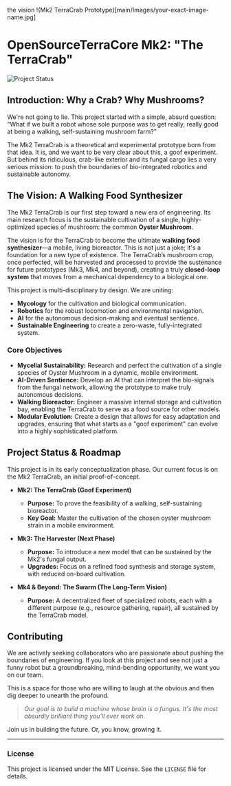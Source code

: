 the vision
!(Mk2 TerraCrab Prototype)[main/Images/your-exact-image-name.jpg]

# OpenSourceTerraCore Mk2: "The TerraCrab"

![Project Status](https://img.shields.io/badge/Status-Goof%20Experiment%20(Evolving)-green)

## Introduction: Why a Crab? Why Mushrooms?

We're not going to lie. This project started with a simple, absurd question: "What if we built a robot whose sole purpose was to get really, really good at being a walking, self-sustaining mushroom farm?"

The Mk2 TerraCrab is a theoretical and experimental prototype born from that idea. It is, and we want to be very clear about this, a goof experiment. But behind its ridiculous, crab-like exterior and its fungal cargo lies a very serious mission: to push the boundaries of bio-integrated robotics and sustainable autonomy.

## The Vision: A Walking Food Synthesizer

The Mk2 TerraCrab is our first step toward a new era of engineering. Its main research focus is the sustainable cultivation of a single, highly-optimized species of mushroom: the common **Oyster Mushroom**.

The vision is for the TerraCrab to become the ultimate **walking food synthesizer**—a mobile, living bioreactor. This is not just a joke; it's a foundation for a new type of existence. The TerraCrab’s mushroom crop, once perfected, will be harvested and processed to provide the sustenance for future prototypes (Mk3, Mk4, and beyond), creating a truly **closed-loop system** that moves from a mechanical dependency to a biological one.

This project is multi-disciplinary by design. We are uniting:
* **Mycology** for the cultivation and biological communication.
* **Robotics** for the robust locomotion and environmental navigation.
* **AI** for the autonomous decision-making and eventual sentience.
* **Sustainable Engineering** to create a zero-waste, fully-integrated system.

### Core Objectives

* **Mycelial Sustainability:** Research and perfect the cultivation of a single species of Oyster Mushroom in a dynamic, mobile environment.
* **AI-Driven Sentience:** Develop an AI that can interpret the bio-signals from the fungal network, allowing the prototype to make truly autonomous decisions.
* **Walking Bioreactor:** Engineer a massive internal storage and cultivation bay, enabling the TerraCrab to serve as a food source for other models.
* **Modular Evolution:** Create a design that allows for easy adaptation and upgrades, ensuring that what starts as a "goof experiment" can evolve into a highly sophisticated platform.

## Project Status & Roadmap

This project is in its early conceptualization phase. Our current focus is on the Mk2 TerraCrab, an initial proof-of-concept.

- **Mk2: The TerraCrab (Goof Experiment)**
  - **Purpose:** To prove the feasibility of a walking, self-sustaining bioreactor.
  - **Key Goal:** Master the cultivation of the chosen oyster mushroom strain in a mobile environment.

- **Mk3: The Harvester (Next Phase)**
  - **Purpose:** To introduce a new model that can be sustained by the Mk2's fungal output.
  - **Upgrades:** Focus on a refined food synthesis and storage system, with reduced on-board cultivation.

- **Mk4 & Beyond: The Swarm (The Long-Term Vision)**
  - **Purpose:** A decentralized fleet of specialized robots, each with a different purpose (e.g., resource gathering, repair), all sustained by the TerraCrab model.

## Contributing

We are actively seeking collaborators who are passionate about pushing the boundaries of engineering. If you look at this project and see not just a funny robot but a groundbreaking, mind-bending opportunity, we want you on our team.

This is a space for those who are willing to laugh at the obvious and then dig deeper to unearth the profound.

> *Our goal is to build a machine whose brain is a fungus. It's the most absurdly brilliant thing you'll ever work on.*

Join us in building the future. Or, you know, growing it.

---

### License

This project is licensed under the MIT License. See the `LICENSE` file for details.
